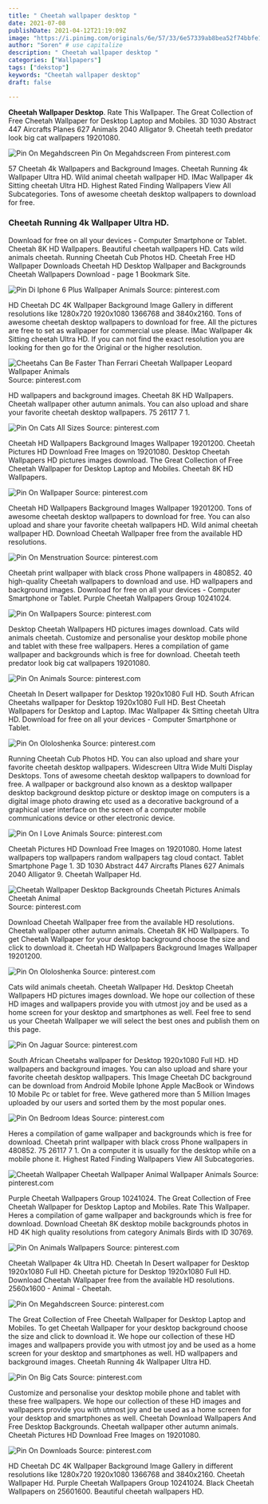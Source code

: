 ```yaml
---
title: " Cheetah wallpaper desktop "
date: 2021-07-08
publishDate: 2021-04-12T21:19:09Z
image: "https://i.pinimg.com/originals/6e/57/33/6e57339ab8bea52f74bbfe1989521ae2.jpg"
author: "Soren" # use capitalize
description: " Cheetah wallpaper desktop "
categories: ["Wallpapers"]
tags: ["dekstop"]
keywords: "Cheetah wallpaper desktop"
draft: false

---
```



**Cheetah Wallpaper Desktop**. Rate This Wallpaper. The Great Collection of Free Cheetah Wallpaper for Desktop Laptop and Mobiles. 3D 1030 Abstract 447 Aircrafts Planes 627 Animals 2040 Alligator 9. Cheetah teeth predator look big cat wallpapers 19201080.

![Pin On Megahdscreen](https://i.pinimg.com/originals/e0/7c/c5/e07cc5eb1bf1a8af817b8f4a003cf7a2.jpg "Pin On Megahdscreen")
Pin On Megahdscreen From pinterest.com


57 Cheetah 4k Wallpapers and Background Images. Cheetah Running 4k Wallpaper Ultra HD. Wild animal cheetah wallpaper HD. IMac Wallpaper 4k Sitting cheetah Ultra HD. Highest Rated Finding Wallpapers View All Subcategories. Tons of awesome cheetah desktop wallpapers to download for free.

### Cheetah Running 4k Wallpaper Ultra HD.

Download for free on all your devices - Computer Smartphone or Tablet. Cheetah 8K HD Wallpapers. Beautiful cheetah wallpapers HD. Cats wild animals cheetah. Running Cheetah Cub Photos HD. Cheetah Free HD Wallpaper Downloads Cheetah HD Desktop Wallpaper and Backgrounds Cheetah Wallpapers Download - page 1 Bookmark Site.


![Pin Di Iphone 6 Plus Wallpaper Animals](https://i.pinimg.com/474x/0f/9a/ab/0f9aab2139daafa5277784041f3514ad--cheetahs-wallpaper-for.jpg "Pin Di Iphone 6 Plus Wallpaper Animals")
Source: pinterest.com

HD Cheetah DC 4K Wallpaper Background Image Gallery in different resolutions like 1280x720 1920x1080 1366768 and 3840x2160. Tons of awesome cheetah desktop wallpapers to download for free. All the pictures are free to set as wallpaper for commercial use please. IMac Wallpaper 4k Sitting cheetah Ultra HD. If you can not find the exact resolution you are looking for then go for the Original or the higher resolution.

![Cheetahs Can Be Faster Than Ferrari Cheetah Wallpaper Leopard Wallpaper Animals](https://i.pinimg.com/originals/50/b9/74/50b974d391f6a9be998842095f5513fa.jpg "Cheetahs Can Be Faster Than Ferrari Cheetah Wallpaper Leopard Wallpaper Animals")
Source: pinterest.com

HD wallpapers and background images. Cheetah 8K HD Wallpapers. Cheetah wallpaper other autumn animals. You can also upload and share your favorite cheetah desktop wallpapers. 75 26117 7 1.

![Pin On Cats All Sizes](https://i.pinimg.com/originals/af/9c/97/af9c97c332a9cd80402798c65bc272f1.jpg "Pin On Cats All Sizes")
Source: pinterest.com

Cheetah HD Wallpapers Background Images Wallpaper 19201200. Cheetah Pictures HD Download Free Images on 19201080. Desktop Cheetah Wallpapers HD pictures images download. The Great Collection of Free Cheetah Wallpaper for Desktop Laptop and Mobiles. Cheetah 8K HD Wallpapers.

![Pin On Wallpaper](https://i.pinimg.com/originals/3e/ae/99/3eae997306f985cd91379f147d48c5bc.jpg "Pin On Wallpaper")
Source: pinterest.com

Cheetah HD Wallpapers Background Images Wallpaper 19201200. Tons of awesome cheetah desktop wallpapers to download for free. You can also upload and share your favorite cheetah wallpapers HD. Wild animal cheetah wallpaper HD. Download Cheetah Wallpaper free from the available HD resolutions.

![Pin On Menstruation](https://i.pinimg.com/originals/5c/1b/54/5c1b548277d575b2c5d64f0237d0416a.jpg "Pin On Menstruation")
Source: pinterest.com

Cheetah print wallpaper with black cross Phone wallpapers in 480852. 40 high-quality Cheetah wallpapers to download and use. HD wallpapers and background images. Download for free on all your devices - Computer Smartphone or Tablet. Purple Cheetah Wallpapers Group 10241024.

![Pin On Wallpapers](https://i.pinimg.com/originals/3a/24/b3/3a24b3de50708fad6b14017c88454912.jpg "Pin On Wallpapers")
Source: pinterest.com

Desktop Cheetah Wallpapers HD pictures images download. Cats wild animals cheetah. Customize and personalise your desktop mobile phone and tablet with these free wallpapers. Heres a compilation of game wallpaper and backgrounds which is free for download. Cheetah teeth predator look big cat wallpapers 19201080.

![Pin On Animals](https://i.pinimg.com/originals/26/5a/2a/265a2a823a5687eb7385e5ae478a1f9e.jpg "Pin On Animals")
Source: pinterest.com

Cheetah In Desert wallpaper for Desktop 1920x1080 Full HD. South African Cheetahs wallpaper for Desktop 1920x1080 Full HD. Best Cheetah Wallpapers for Desktop and Laptop. IMac Wallpaper 4k Sitting cheetah Ultra HD. Download for free on all your devices - Computer Smartphone or Tablet.

![Pin On Ololoshenka](https://i.pinimg.com/originals/59/0d/99/590d9969eda48c6be5b7fa2e3f230c14.jpg "Pin On Ololoshenka")
Source: pinterest.com

Running Cheetah Cub Photos HD. You can also upload and share your favorite cheetah desktop wallpapers. Widescreen Ultra Wide Multi Display Desktops. Tons of awesome cheetah desktop wallpapers to download for free. A wallpaper or background also known as a desktop wallpaper desktop background desktop picture or desktop image on computers is a digital image photo drawing etc used as a decorative background of a graphical user interface on the screen of a computer mobile communications device or other electronic device.

![Pin On I Love Animals](https://i.pinimg.com/originals/2f/6e/84/2f6e84bf01447d495dd155436f2887ef.jpg "Pin On I Love Animals")
Source: pinterest.com

Cheetah Pictures HD Download Free Images on 19201080. Home latest wallpapers top wallpapers random wallpapers tag cloud contact. Tablet Smartphone Page 1. 3D 1030 Abstract 447 Aircrafts Planes 627 Animals 2040 Alligator 9. Cheetah Wallpaper Hd.

![Cheetah Wallpaper Desktop Backgrounds Cheetah Pictures Animals Cheetah Animal](https://i.pinimg.com/originals/1f/eb/b8/1febb8cf9e5d3a2665018191628e7195.jpg "Cheetah Wallpaper Desktop Backgrounds Cheetah Pictures Animals Cheetah Animal")
Source: pinterest.com

Download Cheetah Wallpaper free from the available HD resolutions. Cheetah wallpaper other autumn animals. Cheetah 8K HD Wallpapers. To get Cheetah Wallpaper for your desktop background choose the size and click to download it. Cheetah HD Wallpapers Background Images Wallpaper 19201200.

![Pin On Ololoshenka](https://i.pinimg.com/originals/fc/82/1b/fc821bf21b30f879f447d6d1823b3c94.jpg "Pin On Ololoshenka")
Source: pinterest.com

Cats wild animals cheetah. Cheetah Wallpaper Hd. Desktop Cheetah Wallpapers HD pictures images download. We hope our collection of these HD images and wallpapers provide you with utmost joy and be used as a home screen for your desktop and smartphones as well. Feel free to send us your Cheetah Wallpaper we will select the best ones and publish them on this page.

![Pin On Jaguar](https://i.pinimg.com/originals/c7/0f/98/c70f985f4d9b89b1789e08328eec17e9.jpg "Pin On Jaguar")
Source: pinterest.com

South African Cheetahs wallpaper for Desktop 1920x1080 Full HD. HD wallpapers and background images. You can also upload and share your favorite cheetah desktop wallpapers. This Image Cheetah DC background can be download from Android Mobile Iphone Apple MacBook or Windows 10 Mobile Pc or tablet for free. Weve gathered more than 5 Million Images uploaded by our users and sorted them by the most popular ones.

![Pin On Bedroom Ideas](https://i.pinimg.com/originals/3d/5f/70/3d5f70802d1353109c1e201daf0158f2.jpg "Pin On Bedroom Ideas")
Source: pinterest.com

Heres a compilation of game wallpaper and backgrounds which is free for download. Cheetah print wallpaper with black cross Phone wallpapers in 480852. 75 26117 7 1. On a computer it is usually for the desktop while on a mobile phone it. Highest Rated Finding Wallpapers View All Subcategories.

![Cheetah Wallpaper Cheetah Wallpaper Animal Wallpaper Animals](https://i.pinimg.com/originals/bb/fd/d9/bbfdd963a2da67a2f6369822b3296705.jpg "Cheetah Wallpaper Cheetah Wallpaper Animal Wallpaper Animals")
Source: pinterest.com

Purple Cheetah Wallpapers Group 10241024. The Great Collection of Free Cheetah Wallpaper for Desktop Laptop and Mobiles. Rate This Wallpaper. Heres a compilation of game wallpaper and backgrounds which is free for download. Download Cheetah 8K desktop mobile backgrounds photos in HD 4K high quality resolutions from category Animals Birds with ID 30769.

![Pin On Animals Wallpapers](https://i.pinimg.com/originals/bc/e4/6c/bce46cddd0afb433f2c48e239be97514.jpg "Pin On Animals Wallpapers")
Source: pinterest.com

Cheetah Wallpaper 4k Ultra HD. Cheetah In Desert wallpaper for Desktop 1920x1080 Full HD. Cheetah picture for Desktop 1920x1080 Full HD. Download Cheetah Wallpaper free from the available HD resolutions. 2560x1600 - Animal - Cheetah.

![Pin On Megahdscreen](https://i.pinimg.com/originals/e0/7c/c5/e07cc5eb1bf1a8af817b8f4a003cf7a2.jpg "Pin On Megahdscreen")
Source: pinterest.com

The Great Collection of Free Cheetah Wallpaper for Desktop Laptop and Mobiles. To get Cheetah Wallpaper for your desktop background choose the size and click to download it. We hope our collection of these HD images and wallpapers provide you with utmost joy and be used as a home screen for your desktop and smartphones as well. HD wallpapers and background images. Cheetah Running 4k Wallpaper Ultra HD.

![Pin On Big Cats](https://i.pinimg.com/originals/b6/51/32/b65132789a467c7c3e8013402ae4c0dc.jpg "Pin On Big Cats")
Source: pinterest.com

Customize and personalise your desktop mobile phone and tablet with these free wallpapers. We hope our collection of these HD images and wallpapers provide you with utmost joy and be used as a home screen for your desktop and smartphones as well. Cheetah Download Wallpapers And Free Desktop Backgrounds. Cheetah wallpaper other autumn animals. Cheetah Pictures HD Download Free Images on 19201080.

![Pin On Downloads](https://i.pinimg.com/originals/6e/57/33/6e57339ab8bea52f74bbfe1989521ae2.jpg "Pin On Downloads")
Source: pinterest.com

HD Cheetah DC 4K Wallpaper Background Image Gallery in different resolutions like 1280x720 1920x1080 1366768 and 3840x2160. Cheetah Wallpaper Hd. Purple Cheetah Wallpapers Group 10241024. Black Cheetah Wallpapers on 25601600. Beautiful cheetah wallpapers HD.

